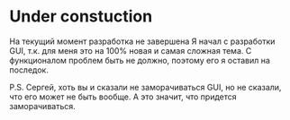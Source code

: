 # Under constuction
На текущий момент разработка не завершена
Я начал с разработки GUI, т.к. для меня это на 100% новая и самая сложная тема.
С функционалом проблем быть не должно, поэтому его я оставил на последок.

P.S. Сергей, хоть вы и сказали не заморачиваться GUI, но не сказали, что его может не быть вообще.
А это значит, что придется заморачиваться.